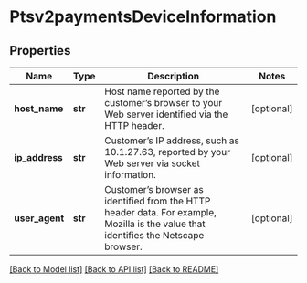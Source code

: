 # Ptsv2paymentsDeviceInformation

## Properties
Name | Type | Description | Notes
------------ | ------------- | ------------- | -------------
**host_name** | **str** | Host name reported by the customer’s browser to your Web server identified via the HTTP header. | [optional] 
**ip_address** | **str** | Customer’s IP address, such as 10.1.27.63, reported by your Web server via socket information.  | [optional] 
**user_agent** | **str** | Customer’s browser as identified from the HTTP header data. For example, Mozilla is the value that identifies the Netscape browser.  | [optional] 

[[Back to Model list]](../README.md#documentation-for-models) [[Back to API list]](../README.md#documentation-for-api-endpoints) [[Back to README]](../README.md)


